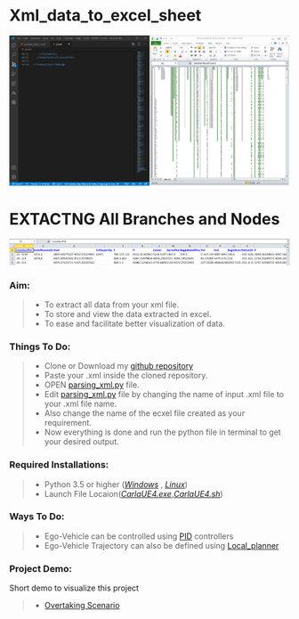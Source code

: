 # Xml_data_to_excel_sheet
![](https://github.com/rajith24/Xml_data_to_excel_sheet/blob/master/Data_extracted.PNG)
# EXTACTNG All Branches and Nodes
![](https://github.com/rajith24/Xml_data_to_excel_sheet/blob/master/Title_extracted.PNG)
### Aim:
>   * To extract all data from your xml file.
>   * To store and view the data extracted in excel.
>   * To ease and facilitate better visualization of data.
### Things To Do:
>   * Clone or Download my [github repository](https://github.com/rajith24/Xml_data_to_excel_sheet.git)
>   * Paste your .xml inside the cloned repository.
>   * OPEN [parsing_xml.py](https://github.com/rajith24/Xml_data_to_excel_sheet/blob/master/parsing_xml.py) file.
>   * Edit [parsing_xml.py](https://github.com/rajith24/Xml_data_to_excel_sheet/blob/master/parsing_xml.py) file by changing the name of input .xml file to your .xml file name.
>   * Also change the name of the ecxel file created as your requirement.
>   * Now everything is done and run the python file in terminal to get your desired output.
### Required Installations:
>   * Python 3.5 or higher ([*Windows*](https://github.com/carla-simulator/carla/releases/tag/0.9.5) , [*Linux*](https://github.com/carla-simulator/carla/releases/tag/0.9.7))
>   * Launch File Locaion([*CarlaUE4.exe*](),[*CarlaUE4.sh*]())
### Ways To Do:
>   * Ego-Vehicle can be controlled using [PID](https://en.wikipedia.org/wiki/PID_controller) controllers
>   * Ego-Vehicle Trajectory can also be defined using [Local_planner](https://github.com/carla-simulator/carla/blob/master/PythonAPI/carla/agents/navigation/local_planner.py)


### Project Demo:

Short demo to visualize this project 

>   * [Overtaking Scenario](https://drive.google.com/file/d/16d5KztUdi_XM5WZrWE-IYAB7LX-5Xrr1/view?usp=sharing)
